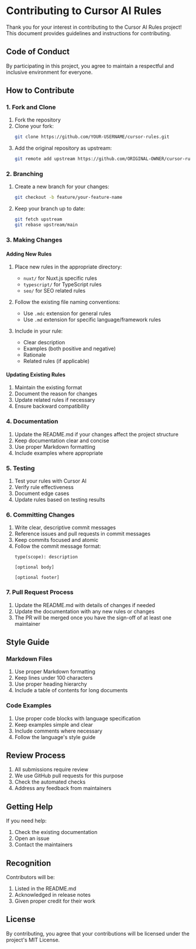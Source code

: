 # Contributing to Cursor AI Rules

Thank you for your interest in contributing to the Cursor AI Rules project! This document provides guidelines and instructions for contributing.

## Code of Conduct

By participating in this project, you agree to maintain a respectful and inclusive environment for everyone.

## How to Contribute

### 1. Fork and Clone

1. Fork the repository
2. Clone your fork:
   ```bash
   git clone https://github.com/YOUR-USERNAME/cursor-rules.git
   ```
3. Add the original repository as upstream:
   ```bash
   git remote add upstream https://github.com/ORIGINAL-OWNER/cursor-rules.git
   ```

### 2. Branching

1. Create a new branch for your changes:
   ```bash
   git checkout -b feature/your-feature-name
   ```
2. Keep your branch up to date:
   ```bash
   git fetch upstream
   git rebase upstream/main
   ```

### 3. Making Changes

#### Adding New Rules

1. Place new rules in the appropriate directory:
   - `nuxt/` for Nuxt.js specific rules
   - `typescript/` for TypeScript rules
   - `seo/` for SEO related rules

2. Follow the existing file naming conventions:
   - Use `.mdc` extension for general rules
   - Use `.md` extension for specific language/framework rules

3. Include in your rule:
   - Clear description
   - Examples (both positive and negative)
   - Rationale
   - Related rules (if applicable)

#### Updating Existing Rules

1. Maintain the existing format
2. Document the reason for changes
3. Update related rules if necessary
4. Ensure backward compatibility

### 4. Documentation

1. Update the README.md if your changes affect the project structure
2. Keep documentation clear and concise
3. Use proper Markdown formatting
4. Include examples where appropriate

### 5. Testing

1. Test your rules with Cursor AI
2. Verify rule effectiveness
3. Document edge cases
4. Update rules based on testing results

### 6. Committing Changes

1. Write clear, descriptive commit messages
2. Reference issues and pull requests in commit messages
3. Keep commits focused and atomic
4. Follow the commit message format:
   ```
   type(scope): description

   [optional body]

   [optional footer]
   ```

### 7. Pull Request Process

1. Update the README.md with details of changes if needed
2. Update the documentation with any new rules or changes
3. The PR will be merged once you have the sign-off of at least one maintainer

## Style Guide

### Markdown Files

1. Use proper Markdown formatting
2. Keep lines under 100 characters
3. Use proper heading hierarchy
4. Include a table of contents for long documents

### Code Examples

1. Use proper code blocks with language specification
2. Keep examples simple and clear
3. Include comments where necessary
4. Follow the language's style guide

## Review Process

1. All submissions require review
2. We use GitHub pull requests for this purpose
3. Check the automated checks
4. Address any feedback from maintainers

## Getting Help

If you need help:
1. Check the existing documentation
2. Open an issue
3. Contact the maintainers

## Recognition

Contributors will be:
1. Listed in the README.md
2. Acknowledged in release notes
3. Given proper credit for their work

## License

By contributing, you agree that your contributions will be licensed under the project's MIT License. 
